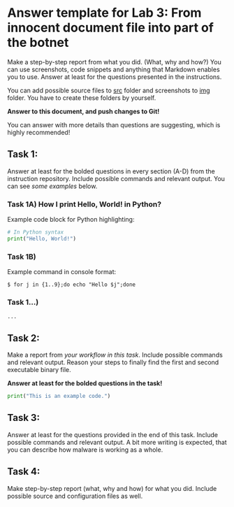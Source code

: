 # Answer template for Lab 3: From innocent document file into part of the botnet


Make a step-by-step report from what you did. (What, why and how?)
You can use screenshots, code snippets and anything that Markdown enables you to use.
Answer at least for the questions presented in the instructions.

You can add possible source files to [src](src) folder and screenshots to [img](img) folder.
You have to create these folders by yourself.


**Answer to this document, and push changes to Git!**

You can answer with more details than questions are suggesting, which is highly recommended!

## Task 1: 

Answer at least for the bolded questions in every section (A-D) from the instruction repository.
Include possible commands and relevant output. You can see *some examples* below.


### Task 1A) How I print Hello, World! in Python?

Example code block for Python highlighting:

```python
# In Python syntax
print("Hello, World!")
```

### Task 1B)

Example command in console format:
```console
$ for j in {1..9};do echo "Hello $j";done
```

### Task 1...)

```
...
```

## Task 2:

Make a report from *your workflow in this task*. Include possible commands and relevant output. Reason your steps to finally find the first and second executable binary file.

**Answer at least for the bolded questions in the task!**

```python
print("This is an example code.")
```


## Task 3:

Answer at least for the questions provided in the end of this task.
Include possible commands and relevant output. 
A bit more writing is expected, that you can describe how malware is working as a whole.

## Task 4:

Make step-by-step report (what, why and how) for what you did. Include possible source and configuration files as well.